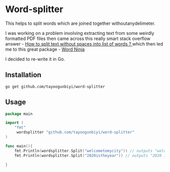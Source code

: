 # Word-splitter

This helps to split words which are joined together withoutanydelimeter.

I was working on a problem involving extracting text from some weirdly formatted PDF files then came across this really smart stack overflow answer - [How to split text without spaces into list of words ?
](https://stackoverflow.com/questions/8870261/how-to-split-text-without-spaces-into-list-of-words/11642687#11642687) which then led me to this great package - [Word Ninja](https://github.com/keredson/wordninja)

I decided to re-write it in Go.

## Installation

```
go get github.com/tayoogunbiyi/word-splitter
```

## Usage

```go
package main

import (
	"fmt"
	 wordsplitter "github.com/tayoogunbiyi/word-splitter"
)

func main(){
    fmt.Println(wordsplitter.Split("welcometomycity")) // outputs "welcome to my city"
    fmt.Println(wordsplitter.Split("2020istheyear")) // outputs "2020 is the year"

}

```
